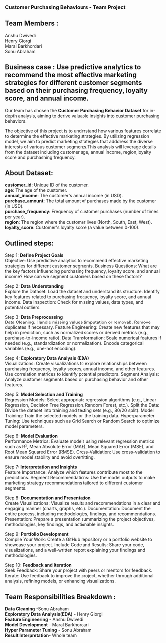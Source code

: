 ### **Customer Purchasing Behaviours** - Team Project

## **Team Members :** </br>
Anshu Dwivedi </br>
Henry Giorgi </br>
Maral Barkhordari </br>
Sonu Abraham 


## **Business case** : Use predictive analytics to recommend the most effective marketing strategies for different customer segments based on their purchasing frequency, loyalty score, and annual income.

Our team has chosen the **Customer Purchasing Behavior Dataset** for in-depth analysis, aiming to derive valuable insights into customer purchasing behaviors. 

The objective of this project is to understand how various features correlate to determine the effective marketing strategies. By utilizing regression model, we aim to predict marketing strategies that adddress the diverse interests of various customer segments.This analysis will leverage details from the dataset including customer age, annual income, region,loyalty score and purchashing frequency.

## **About Dataset:**</br>
**customer_id**: Unique ID of the customer.</br>
**age**: The age of the customer.</br>
**annual_income**: The customer's annual income (in USD).</br>
**purchase_amount**: The total amount of purchases made by the customer (in USD).</br>
**purchase_frequency**: Frequency of customer purchases (number of times per year).</br>
**region**: The region where the customer lives (North, South, East, West).</br>
**loyalty_score**: Customer's loyalty score (a value between 0-100).</br>

## **Outlined steps:**</br>

Step 1: **Define Project Goals** </br>
Objective: Use predictive analytics to recommend effective marketing strategies for different customer segments.
Business Questions:
What are the key factors influencing purchasing frequency, loyalty score, and annual income?
How can we segment customers based on these factors?

Step 2: **Data Understanding**</br>
Explore the Dataset:
Load the dataset and understand its structure.
Identify key features related to purchasing frequency, loyalty score, and annual income.
Data Inspection:
Check for missing values, data types, and potential outliers.

Step 3: **Data Preprocessing** </br>
Data Cleaning:
Handle missing values (imputation or removal).
Remove duplicates if necessary.
Feature Engineering:
Create new features that may help in prediction, such as normalized scores or derived metrics (e.g., purchase-to-income ratio).
Data Transformation:
Scale numerical features if needed (e.g., standardization or normalization).
Encode categorical variables (e.g., one-hot encoding).

Step 4: **Exploratory Data Analysis (EDA)** </br>
Visualizations:
Create visualizations to explore relationships between purchasing frequency, loyalty scores, annual income, and other features.
Use correlation matrices to identify potential predictors.
Segment Analysis:
Analyze customer segments based on purchasing behavior and other features.

Step 5: **Model Selection and Training**</br>
Regression Models:
Select appropriate regression algorithms (e.g., Linear Regression, Decision Tree Regression, Random Forest, etc.).
Split the Data:
Divide the dataset into training and testing sets (e.g., 80/20 split).
Model Training:
Train the selected models on the training data.
Hyperparameter Tuning:
Use techniques such as Grid Search or Random Search to optimize model parameters.

Step 6: **Model Evaluation**</br>
Performance Metrics:
Evaluate models using relevant regression metrics such as R², Mean Absolute Error (MAE), Mean Squared Error (MSE), and Root Mean Squared Error (RMSE).
Cross-Validation:
Use cross-validation to ensure model stability and avoid overfitting.

Step 7: **Interpretation and Insights**</br>
Feature Importance:
Analyze which features contribute most to the predictions.
Segment Recommendations:
Use the model outputs to make marketing strategy recommendations tailored to different customer segments.

Step 8: **Documentation and Presentation**</br>
Create Visualizations:
Visualize results and recommendations in a clear and engaging manner (charts, graphs, etc.).
Documentation:
Document the entire process, including methodologies, findings, and recommendations.
Presentation:
Prepare a presentation summarizing the project objectives, methodologies, key findings, and actionable insights.

Step 9: **Portfolio Development**</br>
Compile Your Work:
Create a GitHub repository or a portfolio website to showcase your project.
Include Code and Results:
Share your code, visualizations, and a well-written report explaining your findings and methodologies.

Step 10: **Feedback and Iteration**</br>
Seek Feedback:
Share your project with peers or mentors for feedback.
Iterate:
Use feedback to improve the project, whether through additional analysis, refining models, or enhancing visualizations.

## **Team Responsibilities Breakdown :**</br>

**Data Cleaning** -Sonu Abraham </br>
**Exploratory Data Analysis(EDA)** - Henry Giorgi </br>
**Feature Engineering** - Anshu Dwivedi</br>
**Model Development** - Maral Barkhordari</br>
**Hyper Parameter Tuning** - Sonu Abraham </br>
**Result Interpretation**- Whole team</br>

